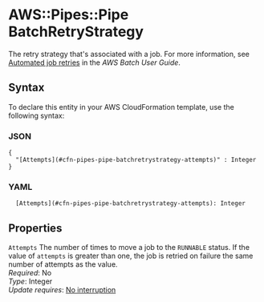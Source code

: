 # AWS::Pipes::Pipe BatchRetryStrategy<a name="aws-properties-pipes-pipe-batchretrystrategy"></a>

The retry strategy that's associated with a job\. For more information, see [ Automated job retries](https://docs.aws.amazon.com/batch/latest/userguide/job_retries.html) in the *AWS Batch User Guide*\.

## Syntax<a name="aws-properties-pipes-pipe-batchretrystrategy-syntax"></a>

To declare this entity in your AWS CloudFormation template, use the following syntax:

### JSON<a name="aws-properties-pipes-pipe-batchretrystrategy-syntax.json"></a>

```
{
  "[Attempts](#cfn-pipes-pipe-batchretrystrategy-attempts)" : Integer
}
```

### YAML<a name="aws-properties-pipes-pipe-batchretrystrategy-syntax.yaml"></a>

```
  [Attempts](#cfn-pipes-pipe-batchretrystrategy-attempts): Integer
```

## Properties<a name="aws-properties-pipes-pipe-batchretrystrategy-properties"></a>

`Attempts`  <a name="cfn-pipes-pipe-batchretrystrategy-attempts"></a>
The number of times to move a job to the `RUNNABLE` status\. If the value of `attempts` is greater than one, the job is retried on failure the same number of attempts as the value\.  
*Required*: No  
*Type*: Integer  
*Update requires*: [No interruption](https://docs.aws.amazon.com/AWSCloudFormation/latest/UserGuide/using-cfn-updating-stacks-update-behaviors.html#update-no-interrupt)